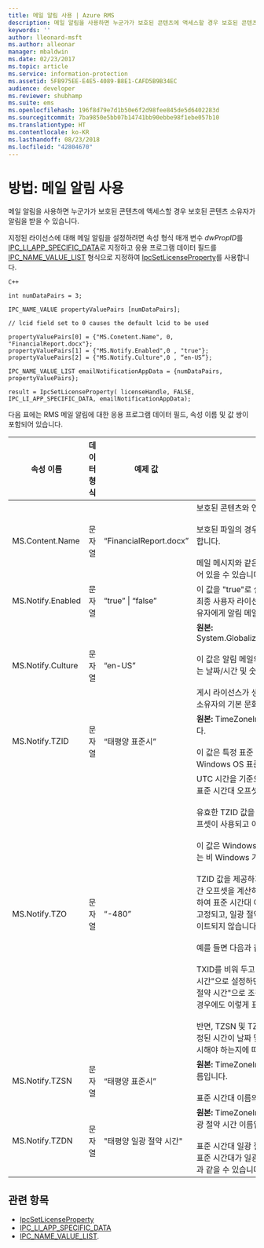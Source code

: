 ```yaml
---
title: 메일 알림 사용 | Azure RMS
description: 메일 알림을 사용하면 누군가가 보호된 콘텐츠에 액세스할 경우 보호된 콘텐츠 소유자가 알림을 받을 수 있습니다.
keywords: ''
author: lleonard-msft
ms.author: alleonar
manager: mbaldwin
ms.date: 02/23/2017
ms.topic: article
ms.service: information-protection
ms.assetid: 5FB975EE-E4E5-4089-B8E1-CAFD5B9B34EC
audience: developer
ms.reviewer: shubhamp
ms.suite: ems
ms.openlocfilehash: 196f8d79e7d1b50e6f2d98fee845de5d6402283d
ms.sourcegitcommit: 7ba9850e5bb07b14741bb90ebbe98f1ebe057b10
ms.translationtype: HT
ms.contentlocale: ko-KR
ms.lasthandoff: 08/23/2018
ms.locfileid: "42804670"
---
```

# <a name="how-to-enable-email-notification"></a>방법: 메일 알림 사용

메일 알림을 사용하면 누군가가 보호된 콘텐츠에 액세스할 경우 보호된 콘텐츠 소유자가 알림을 받을 수 있습니다.

지정된 라이선스에 대해 메일 알림을 설정하려면 속성 형식 매개 변수 *dwPropID*를 [IPC\_LI\_APP\_SPECIFIC\_DATA](https://msdn.microsoft.com/library/hh535287.aspx)로 지정하고 응용 프로그램 데이터 필드를 [IPC\_NAME\_VALUE\_LIST](https://msdn.microsoft.com/library/hh535277.aspx) 형식으로 지정하여 [IpcSetLicenseProperty](https://msdn.microsoft.com/library/hh535271.aspx)를 사용합니다.

    C++

    int numDataPairs = 3;

    IPC_NAME_VALUE propertyValuePairs [numDataPairs];

    // lcid field set to 0 causes the default lcid to be used

    propertyValuePairs[0] = {"MS.Conetent.Name", 0, "FinancialReport.docx"};
    propertyValuePairs[1] = {"MS.Notify.Enabled",0 , "true"};
    propertyValuePairs[2] = {"MS.Notify.Culture",0 , “en-US”};

    IPC_NAME_VALUE_LIST emailNotificationAppData = {numDataPairs, propertyValuePairs};

    result = IpcSetLicenseProperty( licenseHandle, FALSE, IPC_LI_APP_SPECIFIC_DATA, emailNotificationAppData);


다음 표에는 RMS 메일 알림에 대한 응용 프로그램 데이터 필드, 속성 이름 및 값 쌍이 포함되어 있습니다.


|속성 이름 | 데이터 형식 | 예제 값 | 참고 |
|--------------|-----------|---------------|-------|
|MS.Content.Name|문자열|“FinancialReport.docx”|보호된 콘텐츠와 연결된 식별자입니다.<br><br> 보호된 파일의 경우 이 값은 경로 정보를 제외한 파일 이름이어야 합니다.<br><br> 메일 메시지와 같은 다른 콘텐츠 유형의 경우 메일 제목이거나 비어 있을 수 있습니다.|
|MS.Notify.Enabled|문자열|“true” &#124; “false”|이 값을 "true"로 설정하면 누군가가 게시 라이선스를 사용하여 최종 사용자 라이선스를 얻으려고 시도할 경우 게시 라이선스 소유자에게 알림 메일이 전송됩니다.|
|MS.Notify.Culture|문자열|“en-US”| **원본:** System.Globalization.CultureInfo.CurrentUICulture.Name <br><br>이 값은 알림 메일의 지역화된 언어와 메일 메시지에 사용해야 하는 날짜/시간 및 숫자 형식을 확인하는 데 사용됩니다.<br><br>게시 라이선스가 생성된 컴퓨터의 사용자 설정이나 게시 라이선스 소유자의 기본 문화권에 따라 설정해야 합니다.|
|MS.Notify.TZID|문자열|“태평양 표준시”|**원본:** TimeZoneInfo.Local.Id - Windows 표준 시간대 ID입니다.<br><br>이 값은 특정 표준 시간대와 해당 특성을 설명하는 Microsoft Windows OS 표준 시간대 식별자입니다.|
|MS.Notify.TZO|문자열|“-480”|UTC 시간을 기준으로 분 단위로 지정된 게시 라이선스 소유자의 표준 시간대 오프셋입니다.<br><br>유효한 TZID 값을 제공하면 해당 값으로 지정된 표준 시간대 오프셋이 사용되고 이 값은 무시됩니다.<br><br>이 값은 Windows OS 표준 시간대 ID 값 목록에 액세스할 수 없는 비 Windows 기반 게시 플랫폼에서 사용될 가능성이 큽니다.<br><br>TZID 값을 제공하지 않으면 이 값을 사용하여 알림 메시지의 시간 오프셋을 계산하고, 표준 시간대 값에 관계없이 TZSN을 사용하여 표준 시간대 이름을 표시합니다. 이렇게 하면 표준 시간대가 고정되고, 일광 절약 시간제가 적용되는 경우에도 적절하게 업데이트되지 않습니다.<br><br>예를 들면 다음과 같습니다.<br><br>TXID를 비워 두고 TZ0을 "-420", TZSN을 "태평양 일광 절약 시간"으로 설정하면 알림 메일에 표시된 모든 값이 "태평양 일광 절약 시간"으로 조정되며 일광 절약 시간제가 현재 적용되지 않는 경우에도 이렇게 표시됩니다.<br><br>반면, TZSN 및 TZDN과 함께 TZID를 제공하면 알림 메일에 지정된 시간이 날짜 및 시간을 일광 절약 모드 또는 표준 모드로 표시해야 하는지에 따라 조정 및 표시됩니다.|
|MS.Notify.TZSN|문자열|“태평양 표준시”|**원본:** TimeZoneInfo.Local.StandardName - 표준 시간대 이름입니다.<br><br>표준 시간대 이름의 지역화된 이름이어야 합니다.|
|MS.Notify.TZDN|문자열|"태평양 일광 절약 시간"|**원본:** TimeZoneInfo.Local.DaylightName - 표준 시간대 일광 절약 시간 이름입니다.<br><br>표준 시간대 일광 절약 시간 이름의 지역화된 이름이어야 합니다. 표준 시간대가 일광 절약 시간제를 지원하지 않는 경우 표준 이름과 같을 수 있습니다.|

## <a name="related-topics"></a>관련 항목

- [IpcSetLicenseProperty](https://msdn.microsoft.com/library/hh535271.aspx)
- [IPC\_LI\_APP\_SPECIFIC\_DATA](https://msdn.microsoft.com/library/hh535287.aspx)
- [IPC\_NAME\_VALUE\_LIST](https://msdn.microsoft.com/library/hh535277.aspx).
